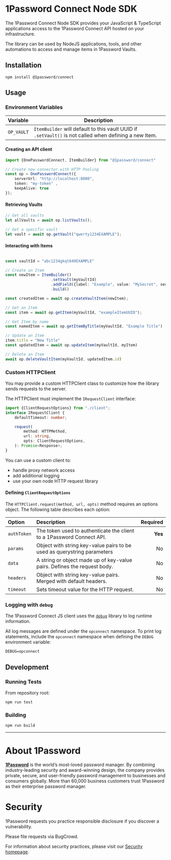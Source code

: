 # 1Password Connect Node SDK

The 1Password Connect Node SDK provides your JavaScript & TypeScript applications access to the 1Password Connect API hosted on your infrastructure.

The library can be used by NodeJS applications, tools, and other automations to access and manage items in 1Password Vaults.

## Installation

```
npm install @1password/connect
```

## Usage

### Environment Variables
| Variable           | Description |
|:---------------|------------|
|`OP_VAULT` | `ItemBuilder` will default to this vault UUID if `.setVault()` is not called when defining a new Item. |

#### Creating an API client

```typescript
import {OnePasswordConnect, ItemBuilder} from "@1password/connect"

// Create new connector with HTTP Pooling
const op = OnePasswordConnect({
    serverUrl: "http://localhost:8000",
    token: "my-token" ,
    keepAlive: true
});
```

#### Retrieving Vaults
 ```typescript
 // Get all vaults
let allVaults = await op.listVaults();

// Get a specific vault
let vault = await op.getVault("qwerty1234EXAMPLE");
```

#### Interacting with Items

```typescript

const vaultId = "abc1234gkqt849EXAMPLE"

// Create an Item
const newItem = ItemBuilder()
                    .setVault(myVaultId)
                    .addField({label: "Example", value: "MySecret", sectionName: "Demo Section"})
                    .build()

const createdItem = await op.createVaultItem(newItem);

// Get an Item
const item = await op.getItem(myVaultId, "exampleItemUUID");

// Get Item by name
const namedItem = await op.getItemByTitle(myVaultId, "Example Title")

// Update an Item
item.title = "New Title"
const updatedItem = await op.updateItem(myVaultId, myItem)

// Delete an Item
await op.deleteVaultItem(myVaultId, updatedItem.id)
```


### Custom HTTPClient

You may provide a custom HTTPClient class to customize how the library sends requests to the server.

The HTTPClient must implement the `IRequestClient` interface:
```typescript
import {ClientRequestOptions} from "./client";
interface IRequestClient {
    defaultTimeout: number;

    request(
        method: HTTPMethod,
        url: string,
        opts: ClientRequestOptions,
    ): Promise<Response>;
}
```

You can use a custom client to:
- handle proxy network access
- add additional logging
- use your own node HTTP request library

#### Defining `ClientRequestOptions`
The `HTTPClient.request(method, url, opts)` method requires an options object. The following table describes each option:

| Option | Description | Required |
|:---|:---|---:|
| `authToken` | The token used to authenticate the client to a 1Password Connect API. | **Yes**
| `params`| Object with string key-value pairs to be used as querystring parameters | No
| `data` | A string or object made up of key-value pairs. Defines the request body. | No
| `headers`| Object with string key-value pairs. Merged with default headers. | No
| `timeout`| Sets timeout value for the HTTP request. | No

### Logging with `debug`

The 1Password Connect JS client uses the [`debug`](https://www.npmjs.com/package/debug) library to log runtime information.

All log messages are defined under the `opconnect` namespace. To print log statements, include the `opconnect` namespace when defining the `DEBUG` environment variable:

```
DEBUG=opconnect
```
## Development

### Running Tests

From repository root:
```shell script
npm run test
```

### Building

```shell script
npm run build
```

---

# About 1Password

**[1Password](https://1password.com/)** is the world’s most-loved password manager. By combining industry-leading security and award-winning design, the company provides private, secure, and user-friendly password management to businesses and consumers globally. More than 60,000 business customers trust 1Password as their enterprise password manager.

# Security

1Password requests you practice responsible disclosure if you discover a vulnerability.

Please file requests via BugCrowd.

For information about security practices, please visit our [Security homepage](https://1password.com/security/).
